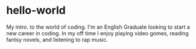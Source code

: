 # hello-world
My intro. to the world of coding.
I'm an English Graduate looking to start a new career in coding. In my off time I enjoy playing video gomes, reading fantsy novels, and listening to rap music.

